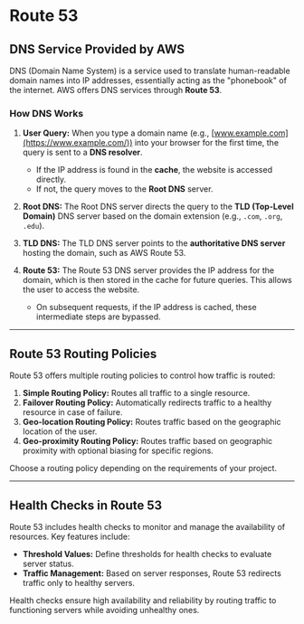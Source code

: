 # Route 53

## DNS Service Provided by AWS

DNS (Domain Name System) is a service used to translate human-readable domain names into IP addresses, essentially acting as the "phonebook" of the internet. AWS offers DNS services through **Route 53**.

### How DNS Works

1. **User Query:** When you type a domain name (e.g., [www.example.com](https://www.example.com/)) into your browser for the first time, the query is sent to a **DNS resolver**.
   - If the IP address is found in the **cache**, the website is accessed directly.
   - If not, the query moves to the **Root DNS** server.

2. **Root DNS:** The Root DNS server directs the query to the **TLD (Top-Level Domain)** DNS server based on the domain extension (e.g., `.com`, `.org`, `.edu`).

3. **TLD DNS:** The TLD DNS server points to the **authoritative DNS server** hosting the domain, such as AWS Route 53.

4. **Route 53:** The Route 53 DNS server provides the IP address for the domain, which is then stored in the cache for future queries. This allows the user to access the website.

   - On subsequent requests, if the IP address is cached, these intermediate steps are bypassed.

---

## Route 53 Routing Policies

Route 53 offers multiple routing policies to control how traffic is routed:

1. **Simple Routing Policy:** Routes all traffic to a single resource.
2. **Failover Routing Policy:** Automatically redirects traffic to a healthy resource in case of failure.
3. **Geo-location Routing Policy:** Routes traffic based on the geographic location of the user.
4. **Geo-proximity Routing Policy:** Routes traffic based on geographic proximity with optional biasing for specific regions.

Choose a routing policy depending on the requirements of your project.

---

## Health Checks in Route 53

Route 53 includes health checks to monitor and manage the availability of resources. Key features include:

- **Threshold Values:** Define thresholds for health checks to evaluate server status.
- **Traffic Management:** Based on server responses, Route 53 redirects traffic only to healthy servers.

Health checks ensure high availability and reliability by routing traffic to functioning servers while avoiding unhealthy ones.
